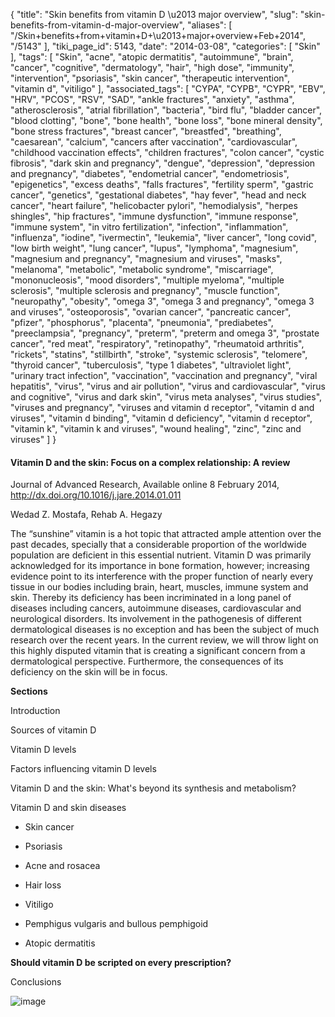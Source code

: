 {
    "title": "Skin benefits from vitamin D \u2013 major overview",
    "slug": "skin-benefits-from-vitamin-d-major-overview",
    "aliases": [
        "/Skin+benefits+from+vitamin+D+\u2013+major+overview+Feb+2014",
        "/5143"
    ],
    "tiki_page_id": 5143,
    "date": "2014-03-08",
    "categories": [
        "Skin"
    ],
    "tags": [
        "Skin",
        "acne",
        "atopic dermatitis",
        "autoimmune",
        "brain",
        "cancer",
        "cognitive",
        "dermatology",
        "hair",
        "high dose",
        "immunity",
        "intervention",
        "psoriasis",
        "skin cancer",
        "therapeutic intervention",
        "vitamin d",
        "vitiligo"
    ],
    "associated_tags": [
        "CYPA",
        "CYPB",
        "CYPR",
        "EBV",
        "HRV",
        "PCOS",
        "RSV",
        "SAD",
        "ankle fractures",
        "anxiety",
        "asthma",
        "atherosclerosis",
        "atrial fibrillation",
        "bacteria",
        "bird flu",
        "bladder cancer",
        "blood clotting",
        "bone",
        "bone health",
        "bone loss",
        "bone mineral density",
        "bone stress fractures",
        "breast cancer",
        "breastfed",
        "breathing",
        "caesarean",
        "calcium",
        "cancers after vaccination",
        "cardiovascular",
        "childhood vaccination effects",
        "children fractures",
        "colon cancer",
        "cystic fibrosis",
        "dark skin and pregnancy",
        "dengue",
        "depression",
        "depression and pregnancy",
        "diabetes",
        "endometrial cancer",
        "endometriosis",
        "epigenetics",
        "excess deaths",
        "falls fractures",
        "fertility sperm",
        "gastric cancer",
        "genetics",
        "gestational diabetes",
        "hay fever",
        "head and neck cancer",
        "heart failure",
        "helicobacter pylori",
        "hemodialysis",
        "herpes shingles",
        "hip fractures",
        "immune dysfunction",
        "immune response",
        "immune system",
        "in vitro fertilization",
        "infection",
        "inflammation",
        "influenza",
        "iodine",
        "ivermectin",
        "leukemia",
        "liver cancer",
        "long covid",
        "low birth weight",
        "lung cancer",
        "lupus",
        "lymphoma",
        "magnesium",
        "magnesium and pregnancy",
        "magnesium and viruses",
        "masks",
        "melanoma",
        "metabolic",
        "metabolic syndrome",
        "miscarriage",
        "mononucleosis",
        "mood disorders",
        "multiple myeloma",
        "multiple sclerosis",
        "multiple sclerosis and pregnancy",
        "muscle function",
        "neuropathy",
        "obesity",
        "omega 3",
        "omega 3 and pregnancy",
        "omega 3 and viruses",
        "osteoporosis",
        "ovarian cancer",
        "pancreatic cancer",
        "pfizer",
        "phosphorus",
        "placenta",
        "pneumonia",
        "prediabetes",
        "preeclampsia",
        "pregnancy",
        "preterm",
        "preterm and omega 3",
        "prostate cancer",
        "red meat",
        "respiratory",
        "retinopathy",
        "rheumatoid arthritis",
        "rickets",
        "statins",
        "stillbirth",
        "stroke",
        "systemic sclerosis",
        "telomere",
        "thyroid cancer",
        "tuberculosis",
        "type 1 diabetes",
        "ultraviolet light",
        "urinary tract infection",
        "vaccination",
        "vaccination and pregnancy",
        "viral hepatitis",
        "virus",
        "virus and air pollution",
        "virus and cardiovascular",
        "virus and cognitive",
        "virus and dark skin",
        "virus meta analyses",
        "virus studies",
        "viruses and pregnancy",
        "viruses and vitamin d receptor",
        "vitamin d and viruses",
        "vitamin d binding",
        "vitamin d deficiency",
        "vitamin d receptor",
        "vitamin k",
        "vitamin k and viruses",
        "wound healing",
        "zinc",
        "zinc and viruses"
    ]
}


#### Vitamin D and the skin: Focus on a complex relationship: A review

Journal of Advanced Research, Available online 8 February 2014, http://dx.doi.org/10.1016/j.jare.2014.01.011

Wedad Z. Mostafa, Rehab A. Hegazy

The “sunshine” vitamin is a hot topic that attracted ample attention over the past decades, specially that a considerable proportion of the worldwide population are deficient in this essential nutrient. Vitamin D was primarily acknowledged for its importance in bone formation, however; increasing evidence point to its interference with the proper function of nearly every tissue in our bodies including brain, heart, muscles, immune system and skin. Thereby its deficiency has been incriminated in a long panel of diseases including cancers, autoimmune diseases, cardiovascular and neurological disorders. Its involvement in the pathogenesis of different dermatological diseases is no exception and has been the subject of much research over the recent years. In the current review, we will throw light on this highly disputed vitamin that is creating a significant concern from a dermatological perspective. Furthermore, the consequences of its deficiency on the skin will be in focus.

 **Sections** 

Introduction

Sources of vitamin D

Vitamin D levels

Factors influencing vitamin D levels

Vitamin D and the skin: What's beyond its synthesis and metabolism?

Vitamin D and skin diseases

* Skin cancer

* Psoriasis

* Acne and rosacea

* Hair loss

* Vitiligo

* Pemphigus vulgaris and bullous pemphigoid

* Atopic dermatitis

 **Should vitamin D be scripted on every prescription?** 

Conclusions

<img src="https://d378j1rmrlek7x.cloudfront.net/attachments/jpeg/skin-2014-f2.jpg" alt="image">
